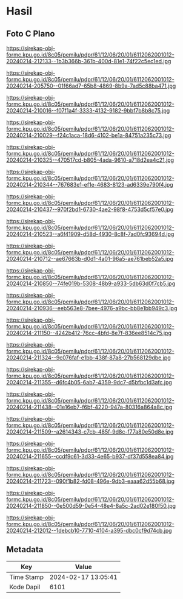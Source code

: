 # Hasil

## Foto C Plano

https://sirekap-obj-formc.kpu.go.id/8c05/pemilu/pdpr/61/12/06/20/01/6112062001012-20240214-212133--1b3b366b-361b-400d-81e1-74f22c5ec1ed.jpg

https://sirekap-obj-formc.kpu.go.id/8c05/pemilu/pdpr/61/12/06/20/01/6112062001012-20240214-205750--01f66ad7-65b8-4869-8b9a-7ad5c88ba471.jpg

https://sirekap-obj-formc.kpu.go.id/8c05/pemilu/pdpr/61/12/06/20/01/6112062001012-20240214-210016--f07f1a4f-3333-4132-9182-9bbf7b8b8c75.jpg

https://sirekap-obj-formc.kpu.go.id/8c05/pemilu/pdpr/61/12/06/20/01/6112062001012-20240214-210029--f24c1aca-18d6-4102-be1a-84751a235c73.jpg

https://sirekap-obj-formc.kpu.go.id/8c05/pemilu/pdpr/61/12/06/20/01/6112062001012-20240214-210325--470517cd-b805-4ada-9610-a718d2ea4c21.jpg

https://sirekap-obj-formc.kpu.go.id/8c05/pemilu/pdpr/61/12/06/20/01/6112062001012-20240214-210344--767683e1-ef1e-4683-8123-ad6339e790f4.jpg

https://sirekap-obj-formc.kpu.go.id/8c05/pemilu/pdpr/61/12/06/20/01/6112062001012-20240214-210437--970f2bd1-6730-4ae2-98f8-4753d5cf57e0.jpg

https://sirekap-obj-formc.kpu.go.id/8c05/pemilu/pdpr/61/12/06/20/01/6112062001012-20240214-210523--a6f41909-d58d-4930-8c8f-7ad0fc93694d.jpg

https://sirekap-obj-formc.kpu.go.id/8c05/pemilu/pdpr/61/12/06/20/01/6112062001012-20240214-210712--ae67663b-d0d1-4a01-96a5-ae761beb52a5.jpg

https://sirekap-obj-formc.kpu.go.id/8c05/pemilu/pdpr/61/12/06/20/01/6112062001012-20240214-210850--74fe019b-5308-48b9-a933-5db63d0f7cb5.jpg

https://sirekap-obj-formc.kpu.go.id/8c05/pemilu/pdpr/61/12/06/20/01/6112062001012-20240214-210936--eeb563e8-7bee-4976-a9bc-bb8e1bb949c3.jpg

https://sirekap-obj-formc.kpu.go.id/8c05/pemilu/pdpr/61/12/06/20/01/6112062001012-20240214-211150--4242b412-76cc-4bfd-8e7f-836ee8514c75.jpg

https://sirekap-obj-formc.kpu.go.id/8c05/pemilu/pdpr/61/12/06/20/01/6112062001012-20240214-211324--9c076faf-e1bb-438f-87a8-27b568129dbe.jpg

https://sirekap-obj-formc.kpu.go.id/8c05/pemilu/pdpr/61/12/06/20/01/6112062001012-20240214-211355--d6fc4b05-6ab7-4359-9dc7-d5bfbc1d3afc.jpg

https://sirekap-obj-formc.kpu.go.id/8c05/pemilu/pdpr/61/12/06/20/01/6112062001012-20240214-211438--01e16eb7-f6bf-4220-947a-80316a864a8c.jpg

https://sirekap-obj-formc.kpu.go.id/8c05/pemilu/pdpr/61/12/06/20/01/6112062001012-20240214-211509--a2614343-c7cb-485f-9d8c-f77a80e50d8e.jpg

https://sirekap-obj-formc.kpu.go.id/8c05/pemilu/pdpr/61/12/06/20/01/6112062001012-20240214-211655--ccdf9c61-3d33-4e65-b937-df37d558ea84.jpg

https://sirekap-obj-formc.kpu.go.id/8c05/pemilu/pdpr/61/12/06/20/01/6112062001012-20240214-211723--090f1b82-fd08-496e-9db3-eaaa62d55b68.jpg

https://sirekap-obj-formc.kpu.go.id/8c05/pemilu/pdpr/61/12/06/20/01/6112062001012-20240214-211850--0e500d59-0e54-48e4-8a5c-2ad02e180f50.jpg

https://sirekap-obj-formc.kpu.go.id/8c05/pemilu/pdpr/61/12/06/20/01/6112062001012-20240214-212012--1debcb10-7710-4104-a395-dbc0cf9d74cb.jpg


## Metadata

| Key        | Value               |
| ---------- | ------------------- |
| Time Stamp | 2024-02-17 13:05:41 |
| Kode Dapil | 6101                |



